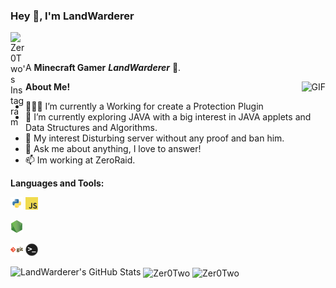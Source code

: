 
<h3 title="hehehe"> Hey 👋, I'm LandWarderer</h3>

<a href="https://www.instagram.com/LandWarderer2772/">
  <img align="left" alt="Zer0Two's Instagram" width="24px" src="https://cdn.jsdelivr.net/npm/simple-icons@v3/icons/instagram.svg" />
</a>




<br />
<br />

A **Minecraft Gamer** ***LandWarderer*** 🚀.
 

  <img align="right" alt="GIF" src="https://i.pinimg.com/originals/e4/26/70/e426702edf874b181aced1e2fa5c6cde.gif" />

**About Me!**

- 👨🏽‍💻 I’m currently a Working for create a Protection Plugin
- 🌱 I’m currently exploring JAVA with a big interest in JAVA applets and Data Structures and Algorithms. 
- 🤔 My interest Disturbing server without any proof and ban him.
- 💬 Ask me about anything, I love to answer!
- 📫 Im working at ZeroRaid.



**Languages and Tools:**  


<code><img height="20" src="https://raw.githubusercontent.com/github/explore/80688e429a7d4ef2fca1e82350fe8e3517d3494d/topics/python/python.png"></code>
<code><img height="20" src="https://raw.githubusercontent.com/github/explore/80688e429a7d4ef2fca1e82350fe8e3517d3494d/topics/javascript/javascript.png"></code>

<code><img height="20" src="https://raw.githubusercontent.com/github/explore/80688e429a7d4ef2fca1e82350fe8e3517d3494d/topics/nodejs/nodejs.png"></code>

<code><img height="20" src="https://raw.githubusercontent.com/github/explore/80688e429a7d4ef2fca1e82350fe8e3517d3494d/topics/git/git.png"></code>
<code><img height="20" src="https://raw.githubusercontent.com/github/explore/80688e429a7d4ef2fca1e82350fe8e3517d3494d/topics/terminal/terminal.png"></code>

<img src="https://github-readme-stats.vercel.app/api?username=LandWarderer2772&show_icons=true&hide_border=true&count_private=true&theme=shades-of-purple&icon_color=fad000" alt="LandWarderer's GitHub Stats">
<img align="center" src="https://github-readme-streak-stats.herokuapp.com/?user=LandWarderer2772&count_private=true&theme=radical" alt="Zer0Two" />
<img align="center" width=500 src="https://github-readme-stats.vercel.app/api/top-langs/?username=LandWarderer2772&count_private=true&theme=radical" alt="Zer0Two" />
